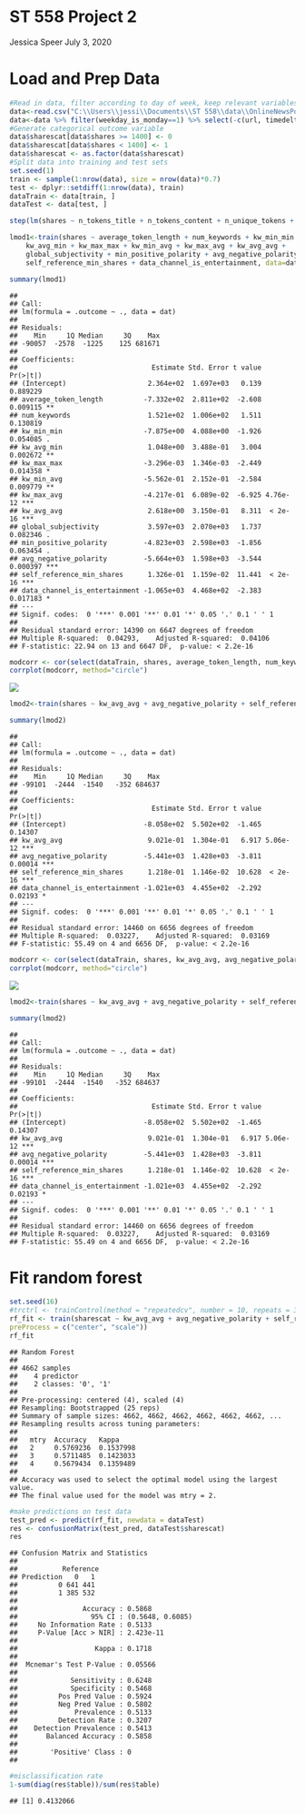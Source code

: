 ST 558 Project 2
================
Jessica Speer
July 3, 2020

Load and Prep Data
==================

``` r
#Read in data, filter according to day of week, keep relevant variables
data<-read.csv("C:\\Users\\jessi\\Documents\\ST 558\\data\\OnlineNewsPopularity.csv", header=T)
data<-data %>% filter(weekday_is_monday==1) %>% select(-c(url, timedelta, weekday_is_monday, weekday_is_tuesday, weekday_is_wednesday, weekday_is_thursday, weekday_is_friday, weekday_is_saturday, weekday_is_sunday))
#Generate categorical outcome variable
data$sharescat[data$shares >= 1400] <- 0
data$sharescat[data$shares < 1400] <- 1
data$sharescat <- as.factor(data$sharescat)
#Split data into training and test sets
set.seed(1)
train <- sample(1:nrow(data), size = nrow(data)*0.7)
test <- dplyr::setdiff(1:nrow(data), train)
dataTrain <- data[train, ]
dataTest <- data[test, ]
```

``` r
step(lm(shares ~ n_tokens_title + n_tokens_content + n_unique_tokens + n_non_stop_words + n_non_stop_unique_tokens + num_hrefs + num_self_hrefs + num_imgs + num_videos + average_token_length + num_keywords + kw_min_min + kw_max_min + kw_avg_min + kw_min_max + kw_max_max + kw_avg_max + kw_min_avg + kw_max_avg + kw_avg_avg + LDA_00 + LDA_01 + LDA_02 +LDA_03 + LDA_04 + global_subjectivity + global_sentiment_polarity + title_subjectivity + title_sentiment_polarity + abs_title_subjectivity + abs_title_sentiment_polarity + global_rate_positive_words + global_rate_negative_words + rate_positive_words + rate_negative_words + avg_positive_polarity + min_positive_polarity + max_positive_polarity + avg_negative_polarity + min_negative_polarity + max_negative_polarity + self_reference_min_shares + self_reference_max_shares + self_reference_avg_sharess + data_channel_is_lifestyle + data_channel_is_entertainment + data_channel_is_bus + data_channel_is_socmed + data_channel_is_tech + data_channel_is_world, data=data))
```

``` r
lmod1<-train(shares ~ average_token_length + num_keywords + kw_min_min + 
    kw_avg_min + kw_max_max + kw_min_avg + kw_max_avg + kw_avg_avg + 
    global_subjectivity + min_positive_polarity + avg_negative_polarity + 
    self_reference_min_shares + data_channel_is_entertainment, data=data, method="lm")

summary(lmod1)
```

    ## 
    ## Call:
    ## lm(formula = .outcome ~ ., data = dat)
    ## 
    ## Residuals:
    ##    Min     1Q Median     3Q    Max 
    ## -90057  -2578  -1225    125 681671 
    ## 
    ## Coefficients:
    ##                                 Estimate Std. Error t value Pr(>|t|)    
    ## (Intercept)                    2.364e+02  1.697e+03   0.139 0.889229    
    ## average_token_length          -7.332e+02  2.811e+02  -2.608 0.009115 ** 
    ## num_keywords                   1.521e+02  1.006e+02   1.511 0.130819    
    ## kw_min_min                    -7.875e+00  4.088e+00  -1.926 0.054085 .  
    ## kw_avg_min                     1.048e+00  3.488e-01   3.004 0.002672 ** 
    ## kw_max_max                    -3.296e-03  1.346e-03  -2.449 0.014358 *  
    ## kw_min_avg                    -5.562e-01  2.152e-01  -2.584 0.009779 ** 
    ## kw_max_avg                    -4.217e-01  6.089e-02  -6.925 4.76e-12 ***
    ## kw_avg_avg                     2.618e+00  3.150e-01   8.311  < 2e-16 ***
    ## global_subjectivity            3.597e+03  2.070e+03   1.737 0.082346 .  
    ## min_positive_polarity         -4.823e+03  2.598e+03  -1.856 0.063454 .  
    ## avg_negative_polarity         -5.664e+03  1.598e+03  -3.544 0.000397 ***
    ## self_reference_min_shares      1.326e-01  1.159e-02  11.441  < 2e-16 ***
    ## data_channel_is_entertainment -1.065e+03  4.468e+02  -2.383 0.017183 *  
    ## ---
    ## Signif. codes:  0 '***' 0.001 '**' 0.01 '*' 0.05 '.' 0.1 ' ' 1
    ## 
    ## Residual standard error: 14390 on 6647 degrees of freedom
    ## Multiple R-squared:  0.04293,    Adjusted R-squared:  0.04106 
    ## F-statistic: 22.94 on 13 and 6647 DF,  p-value: < 2.2e-16

``` r
modcorr <- cor(select(dataTrain, shares, average_token_length, num_keywords, kw_min_min, kw_avg_min, kw_max_max, kw_min_avg, kw_max_avg, kw_avg_avg, global_subjectivity, min_positive_polarity, avg_negative_polarity, self_reference_min_shares))
corrplot(modcorr, method="circle")
```

![](weekday_is_monday_files/figure-markdown_github/unnamed-chunk-7-1.png)

``` r
lmod2<-train(shares ~ kw_avg_avg + avg_negative_polarity + self_reference_min_shares + data_channel_is_entertainment, data=data, method="lm")

summary(lmod2)
```

    ## 
    ## Call:
    ## lm(formula = .outcome ~ ., data = dat)
    ## 
    ## Residuals:
    ##    Min     1Q Median     3Q    Max 
    ## -99101  -2444  -1540   -352 684637 
    ## 
    ## Coefficients:
    ##                                 Estimate Std. Error t value Pr(>|t|)    
    ## (Intercept)                   -8.058e+02  5.502e+02  -1.465  0.14307    
    ## kw_avg_avg                     9.021e-01  1.304e-01   6.917 5.06e-12 ***
    ## avg_negative_polarity         -5.441e+03  1.428e+03  -3.811  0.00014 ***
    ## self_reference_min_shares      1.218e-01  1.146e-02  10.628  < 2e-16 ***
    ## data_channel_is_entertainment -1.021e+03  4.455e+02  -2.292  0.02193 *  
    ## ---
    ## Signif. codes:  0 '***' 0.001 '**' 0.01 '*' 0.05 '.' 0.1 ' ' 1
    ## 
    ## Residual standard error: 14460 on 6656 degrees of freedom
    ## Multiple R-squared:  0.03227,    Adjusted R-squared:  0.03169 
    ## F-statistic: 55.49 on 4 and 6656 DF,  p-value: < 2.2e-16

``` r
modcorr <- cor(select(dataTrain, shares, kw_avg_avg, avg_negative_polarity, self_reference_min_shares))
corrplot(modcorr, method="circle")
```

![](weekday_is_monday_files/figure-markdown_github/unnamed-chunk-9-1.png)

``` r
lmod2<-train(shares ~ kw_avg_avg + avg_negative_polarity + self_reference_min_shares + data_channel_is_entertainment, data=data, method="lm")

summary(lmod2)
```

    ## 
    ## Call:
    ## lm(formula = .outcome ~ ., data = dat)
    ## 
    ## Residuals:
    ##    Min     1Q Median     3Q    Max 
    ## -99101  -2444  -1540   -352 684637 
    ## 
    ## Coefficients:
    ##                                 Estimate Std. Error t value Pr(>|t|)    
    ## (Intercept)                   -8.058e+02  5.502e+02  -1.465  0.14307    
    ## kw_avg_avg                     9.021e-01  1.304e-01   6.917 5.06e-12 ***
    ## avg_negative_polarity         -5.441e+03  1.428e+03  -3.811  0.00014 ***
    ## self_reference_min_shares      1.218e-01  1.146e-02  10.628  < 2e-16 ***
    ## data_channel_is_entertainment -1.021e+03  4.455e+02  -2.292  0.02193 *  
    ## ---
    ## Signif. codes:  0 '***' 0.001 '**' 0.01 '*' 0.05 '.' 0.1 ' ' 1
    ## 
    ## Residual standard error: 14460 on 6656 degrees of freedom
    ## Multiple R-squared:  0.03227,    Adjusted R-squared:  0.03169 
    ## F-statistic: 55.49 on 4 and 6656 DF,  p-value: < 2.2e-16

Fit random forest
=================

``` r
set.seed(16)
#trctrl <- trainControl(method = "repeatedcv", number = 10, repeats = 3)
rf_fit <- train(sharescat ~ kw_avg_avg + avg_negative_polarity + self_reference_min_shares + data_channel_is_entertainment, data = dataTrain, method = "rf",
preProcess = c("center", "scale"))
rf_fit
```

    ## Random Forest 
    ## 
    ## 4662 samples
    ##    4 predictor
    ##    2 classes: '0', '1' 
    ## 
    ## Pre-processing: centered (4), scaled (4) 
    ## Resampling: Bootstrapped (25 reps) 
    ## Summary of sample sizes: 4662, 4662, 4662, 4662, 4662, 4662, ... 
    ## Resampling results across tuning parameters:
    ## 
    ##   mtry  Accuracy   Kappa    
    ##   2     0.5769236  0.1537998
    ##   3     0.5711485  0.1423033
    ##   4     0.5679434  0.1359489
    ## 
    ## Accuracy was used to select the optimal model using the largest value.
    ## The final value used for the model was mtry = 2.

``` r
#make predictions on test data
test_pred <- predict(rf_fit, newdata = dataTest)
res <- confusionMatrix(test_pred, dataTest$sharescat)
res
```

    ## Confusion Matrix and Statistics
    ## 
    ##           Reference
    ## Prediction   0   1
    ##          0 641 441
    ##          1 385 532
    ##                                           
    ##                Accuracy : 0.5868          
    ##                  95% CI : (0.5648, 0.6085)
    ##     No Information Rate : 0.5133          
    ##     P-Value [Acc > NIR] : 2.423e-11       
    ##                                           
    ##                   Kappa : 0.1718          
    ##                                           
    ##  Mcnemar's Test P-Value : 0.05566         
    ##                                           
    ##             Sensitivity : 0.6248          
    ##             Specificity : 0.5468          
    ##          Pos Pred Value : 0.5924          
    ##          Neg Pred Value : 0.5802          
    ##              Prevalence : 0.5133          
    ##          Detection Rate : 0.3207          
    ##    Detection Prevalence : 0.5413          
    ##       Balanced Accuracy : 0.5858          
    ##                                           
    ##        'Positive' Class : 0               
    ## 

``` r
#misclassification rate
1-sum(diag(res$table))/sum(res$table)
```

    ## [1] 0.4132066
